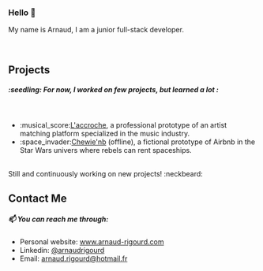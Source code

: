 ### Hello 👋

My name is Arnaud, I am a junior full-stack developer.

<br />

<h2>Projects</h2>
<h5>:seedling: For now, I worked on few projects, but learned a lot :</h5>
<br />
<ul>
  <li>:musical_score:<a href="www.laccroche.me" target="_blank">L'accroche</a>, a professional prototype of an artist matching platform specialized in the music industry.</li>
  <li>:space_invader:<a href="#" target="_blank">Chewie'nb</a> (offline), a fictional prototype of Airbnb in the Star Wars univers where rebels can rent spaceships.</li>
</ul>
<br />
Still and continuously working on new projects! :neckbeard:

<br />

<h2>Contact Me</h2>
<h5>📫 You can reach me through:</h5>
<ul>
  <li>Personal website: <a href="www.arnaud-rigourd.com" target="_blank">www.arnaud-rigourd.com</a> </li>
<li>Linkedin: <a href="https://www.linkedin.com/in/arnaudrigourd/" target="_blank">@arnaudrigourd</a></li>
  <li>Email: <a href="mailto:arnaud.rigourd@hotmail.fr" target="_blank">arnaud.rigourd@hotmail.fr</a></li>
</ul>
